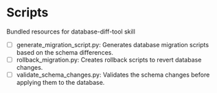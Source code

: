 # Scripts

Bundled resources for database-diff-tool skill

- [ ] generate_migration_script.py: Generates database migration scripts based on the schema differences.
- [ ] rollback_migration.py: Creates rollback scripts to revert database changes.
- [ ] validate_schema_changes.py: Validates the schema changes before applying them to the database.
